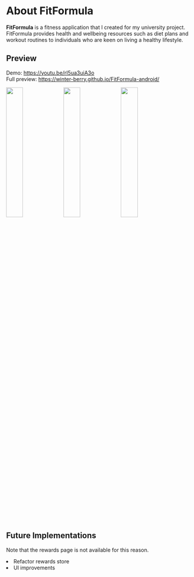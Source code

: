 # About FitFormula
<b>FitFormula</b> is a fitness application that I created for my university project. FitFormula provides health and wellbeing resources such as diet plans and workout routines to individuals who are keen on living a healthy lifestyle.

## Preview
Demo: https://youtu.be/rI5ua3uiA3o <br> 
Full preview: https://winter-berry.github.io/FitFormula-android/

<p float="left">
  <img src="https://winter-berry.github.io/FitFormula-android/Images/3.png" width="30%" height="30%">
    <img src="https://winter-berry.github.io/FitFormula-android/Images/9.png" width="30%" height="30%">
  <img src="https://winter-berry.github.io/FitFormula-android/Images/7.png" width="30%" height="30%">
</p>

## Future Implementations
Note that the rewards page is not available for this reason.
<li>Refactor rewards store</li>
<li>UI improvements</li>
